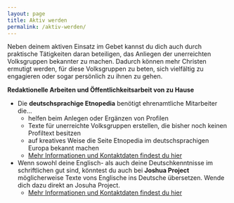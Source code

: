 ```yaml
---
layout: page
title: Aktiv werden
permalink: /aktiv-werden/
---
```

Neben deinem aktiven Einsatz im Gebet kannst du dich auch durch praktische Tätigkeiten daran beteiligen, das Anliegen der unerreichten Volksgruppen bekannter zu machen. Dadurch können mehr Christen ermutigt werden, für diese Volksgruppen zu beten, sich vielfältig zu engagieren oder sogar persönlich zu ihnen zu gehen.

**Redaktionelle Arbeiten und Öffentlichkeitsarbeit von zu Hause**
* Die **deutschsprachige Etnopedia** benötigt ehrenamtliche Mitarbeiter die...
    * helfen beim Anlegen oder Ergänzen von Profilen
    * Texte für unerreichte Volksgruppen erstellen, die bisher noch keinen Profiltext besitzen
    * auf kreatives Weise die Seite Etnopedia im deutschsprachigen Europa bekannt machen
    * [Mehr Informationen und Kontaktdaten findest du hier](https://de.etnopedia.org/wiki/index.php/Etnopedia:Die_Unerreichten_erreichen)
* Wenn sowohl deine Englisch- als auch deine Deutschkenntnisse im schriftlichen gut sind, könntest du auch bei **Joshua Project** möglicherweise Texte vons Englische ins Deutsche übersetzen. Wende dich dazu direkt an Josuha Project.
    * [Mehr Informationen und Kontaktdaten findest du hier](https://joshuaproject.net/get_involved/with_joshua_project) 

